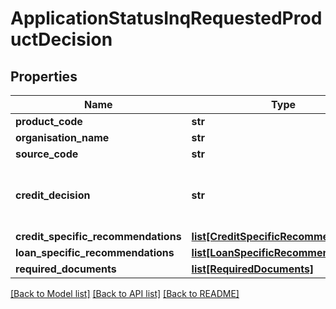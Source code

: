 # ApplicationStatusInqRequestedProductDecision

## Properties
Name | Type | Description | Notes
------------ | ------------- | ------------- | -------------
**product_code** | **str** | A unique code that identifies the product | [optional] 
**organisation_name** | **str** | Card issuing Organisation | [optional] 
**source_code** | **str** | A source code to identify the product | [optional] 
**credit_decision** | **str** | Evaluated Applicant Credit Decision. This is a reference data field. Please use /v1/apac/utilities/referenceData/{creditDecision} resource to get valid value of this field with description. | [optional] 
**credit_specific_recommendations** | [**list[CreditSpecificRecommendations]**](CreditSpecificRecommendations.md) |  | [optional] 
**loan_specific_recommendations** | [**list[LoanSpecificRecommendations]**](LoanSpecificRecommendations.md) |  | [optional] 
**required_documents** | [**list[RequiredDocuments]**](RequiredDocuments.md) |  | [optional] 

[[Back to Model list]](../README.md#documentation-for-models) [[Back to API list]](../README.md#documentation-for-api-endpoints) [[Back to README]](../README.md)

